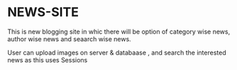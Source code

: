 # NEWS-SITE
This is new blogging site in whic there will be option of category wise news, author wise news and seaarch wise news.

User can upload images on server & databaase , and search the interested news as this uses Sessions
